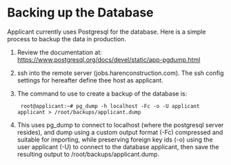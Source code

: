 # Backing up the Database #

Applicant currently uses Postgresql for the database.  Here is a simple process
to backup the data in production.

1. Review the documentation at: https://www.postgresql.org/docs/devel/static/app-pgdump.html
2. ssh into the remote server (jobs.harenconstruction.com).  The ssh config
   settings for hereafter define thee host as applicant.
3. The command to use to create a backup of the database is:

        root@applicant:~# pg_dump -h localhost -Fc -o -U applicant applicant > /root/backups/applicant.dump

4. This uses pg_dump to connect to localhost (where the postgresql server resides), and dump using
  a custom output format (-Fc) compressed and suitable for importing, while preserving foreign
  key ids (-o) using the user applicant (-U) to connect to the database applicant, then save the
  resulting output to /root/backups/applicant.dump.  
